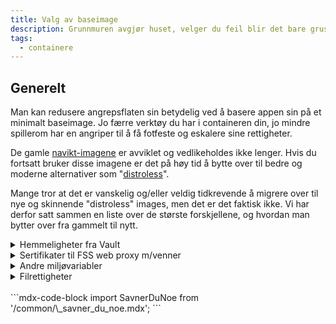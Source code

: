 ```yaml
---
title: Valg av baseimage
description: Grunnmuren avgjør huset, velger du feil blir det bare gruset 🏠.
tags:
  - containere
---
```


## Generelt

Man kan redusere angrepsflaten sin betydelig ved å basere appen sin på et minimalt baseimage. Jo færre verktøy du har i containeren din, jo mindre spillerom har en angriper til å få fotfeste og eskalere sine rettigheter.

De gamle [navikt-imagene](https://github.com/navikt/baseimages/) er avviklet og vedlikeholdes ikke lenger. Hvis du fortsatt bruker disse imagene er det på høy tid å bytte over til bedre og moderne alternativer som "[distroless](/docs/sikker-utvikling/containere#distroless)".

Mange tror at det er vanskelig og/eller veldig tidkrevende å migrere over til nye og skinnende "distroless" images, men det er det faktisk ikke. Vi har derfor satt sammen en liste over de største forskjellene, og hvordan man bytter over fra gammelt til nytt.

<details>
<summary>Hemmeligheter fra Vault</summary>
<p>
  [Nais](https://doc.nais.io/workloads/application/reference/application-spec/?h=vault#vault) injecter hemmeligheter fra Vault som filer. `navikt` base-images har et shellscript som leser disse filene og lager miljøvariabler av innholdet. Her har man to muligheter:
  - Endre i appen sånn at hemmeligheter leses fra filer istedenfor miljøvariabler. 
  - Flytt hemmelighetene over til [Console](https://console.nav.cloud.nais.io/). De vil da automatisk injiseres som miljøvariabler i poden. Dette er den anbefalte løsningen.
  - Hemmeligheter for on-prem Postgres funker som før, ingen endringer kreves.
</p>
</details>

<details>
<summary>Sertifikater til FSS web proxy m/venner</summary>
<p>
  Disse sertifikatene injiseres automatisk fra plattformen inn i poden din, du trenger ikke å gjøre noe som helst 😎
</p>
</details>

<details>
<summary>Andre miljøvariabler</summary>
<p>
  Alle "ikke-hemmelige" miljøvariabler, feks `JAVA_OPTS` e.l., kan spesifiseres i [app-manifestet](https://doc.nais.io/workloads/application/reference/application-spec/?h=env#env). Her er det også muligheter for [templating](https://doc.nais.io/operate/cli/reference/validate/?h=templating#templating) sånn at de kan få forskjellig innhold for dev og prod.
</p>
</details>

<details>
<summary>Filrettigheter</summary>
<p>
Husk att applikasjoner på nais kjører som user/group 1069 (Ref: [Nais docs](https://doc.nais.io/workloads/reference/container-security/)).
Hvis du for eksempel skal kopiere in en fil som applikasjonen skal lese er det viktig att du setter riktige rettigheter på filen.
Du kan kopiere in en fil med riktige rettigheter med `COPY --chown=1069:1069 fil /path/to/fil`.
</p>
</details>

<br />
```mdx-code-block
import SavnerDuNoe from '/common/\_savner_du_noe.mdx';

<SavnerDuNoe />
```
